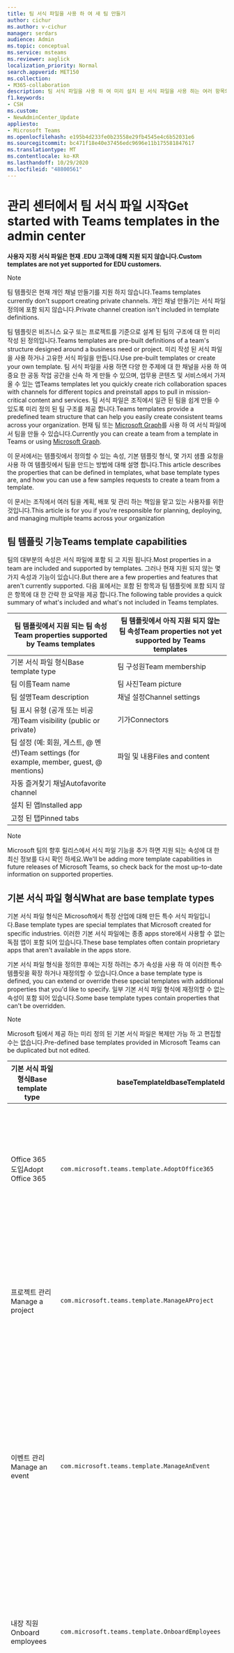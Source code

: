 ```yaml
---
title: 팀 서식 파일을 사용 하 여 새 팀 만들기
author: cichur
ms.author: v-cichur
manager: serdars
audience: Admin
ms.topic: conceptual
ms.service: msteams
ms.reviewer: aaglick
localization_priority: Normal
search.appverid: MET150
ms.collection:
- M365-collaboration
description: 팀 서식 파일을 사용 하 여 미리 설치 된 서식 파일을 사용 하는 여러 항목의 채널을 통해 공동 작업 공간을 만드는 방법을 알아보세요
f1.keywords:
- CSH
ms.custom:
- NewAdminCenter_Update
appliesto:
- Microsoft Teams
ms.openlocfilehash: e195b4d233fe0b23558e29fb4545e4c6b52031e6
ms.sourcegitcommit: bc471f18e40e37456edc9696e11b175581847617
ms.translationtype: MT
ms.contentlocale: ko-KR
ms.lasthandoff: 10/29/2020
ms.locfileid: "48800561"
---
```

# <a name="get-started-with-teams-templates-in-the-admin-center"></a><span data-ttu-id="19417-103">관리 센터에서 팀 서식 파일 시작</span><span class="sxs-lookup"><span data-stu-id="19417-103">Get started with Teams templates in the admin center</span></span>

<span data-ttu-id="19417-104">**사용자 지정 서식 파일은 현재 .EDU 고객에 대해 지원 되지 않습니다.**</span><span class="sxs-lookup"><span data-stu-id="19417-104">**Custom templates are not yet supported for EDU customers.**</span></span>

> [!NOTE]
> <span data-ttu-id="19417-105">팀 템플릿은 현재 개인 채널 만들기를 지원 하지 않습니다.</span><span class="sxs-lookup"><span data-stu-id="19417-105">Teams templates currently don't support creating private channels.</span></span> <span data-ttu-id="19417-106">개인 채널 만들기는 서식 파일 정의에 포함 되지 않습니다.</span><span class="sxs-lookup"><span data-stu-id="19417-106">Private channel creation isn't included in template definitions.</span></span>

<span data-ttu-id="19417-107">팀 템플릿은 비즈니스 요구 또는 프로젝트를 기준으로 설계 된 팀의 구조에 대 한 미리 작성 된 정의입니다.</span><span class="sxs-lookup"><span data-stu-id="19417-107">Teams templates are pre-built definitions of a team's structure designed around a business need or project.</span></span> <span data-ttu-id="19417-108">미리 작성 된 서식 파일을 사용 하거나 고유한 서식 파일을 만듭니다.</span><span class="sxs-lookup"><span data-stu-id="19417-108">Use pre-built templates or create your own template.</span></span> <span data-ttu-id="19417-109">팀 서식 파일을 사용 하면 다양 한 주제에 대 한 채널을 사용 하 여 중요 한 공동 작업 공간을 신속 하 게 만들 수 있으며, 업무용 콘텐츠 및 서비스에서 가져올 수 있는 앱</span><span class="sxs-lookup"><span data-stu-id="19417-109">Teams templates let you quickly create rich collaboration spaces with channels for different topics and preinstall apps to pull in mission-critical content and services.</span></span> <span data-ttu-id="19417-110">팀 서식 파일은 조직에서 일관 된 팀을 쉽게 만들 수 있도록 미리 정의 된 팀 구조를 제공 합니다.</span><span class="sxs-lookup"><span data-stu-id="19417-110">Teams templates provide a predefined team structure that can help you easily create consistent teams across your organization.</span></span> <span data-ttu-id="19417-111">현재 팀 또는 [Microsoft Graph](get-started-with-teams-templates.md)를 사용 하 여 서식 파일에서 팀을 만들 수 있습니다.</span><span class="sxs-lookup"><span data-stu-id="19417-111">Currently you can create a team from a template in Teams or using [Microsoft Graph](get-started-with-teams-templates.md).</span></span>

<span data-ttu-id="19417-112">이 문서에서는 템플릿에서 정의할 수 있는 속성, 기본 템플릿 형식, 몇 가지 샘플 요청을 사용 하 여 템플릿에서 팀을 만드는 방법에 대해 설명 합니다.</span><span class="sxs-lookup"><span data-stu-id="19417-112">This article describes the properties that can be defined in templates, what base template types are, and how you can use a few samples requests to create a team from a template.</span></span>

<span data-ttu-id="19417-113">이 문서는 조직에서 여러 팀을 계획, 배포 및 관리 하는 책임을 맡고 있는 사용자를 위한 것입니다.</span><span class="sxs-lookup"><span data-stu-id="19417-113">This article is for you if you're responsible for planning, deploying, and managing multiple teams across your organization</span></span>

## <a name="teams-template-capabilities"></a><span data-ttu-id="19417-114">팀 템플릿 기능</span><span class="sxs-lookup"><span data-stu-id="19417-114">Teams template capabilities</span></span>

<span data-ttu-id="19417-115">팀의 대부분의 속성은 서식 파일에 포함 되 고 지원 됩니다.</span><span class="sxs-lookup"><span data-stu-id="19417-115">Most properties in a team are included and supported by templates.</span></span> <span data-ttu-id="19417-116">그러나 현재 지원 되지 않는 몇 가지 속성과 기능이 있습니다.</span><span class="sxs-lookup"><span data-stu-id="19417-116">But there are a few properties and features that aren't currently supported.</span></span> <span data-ttu-id="19417-117">다음 표에서는 포함 된 항목과 팀 템플릿에 포함 되지 않은 항목에 대 한 간략 한 요약을 제공 합니다.</span><span class="sxs-lookup"><span data-stu-id="19417-117">The following table provides a quick summary of what's included and what's not included in Teams templates.</span></span>

| <span data-ttu-id="19417-118">**팀 템플릿에서 지원 되는 팀 속성**</span><span class="sxs-lookup"><span data-stu-id="19417-118">**Team properties supported by Teams templates**</span></span> | <span data-ttu-id="19417-119">**팀 템플릿에서 아직 지원 되지 않는 팀 속성**</span><span class="sxs-lookup"><span data-stu-id="19417-119">**Team properties not yet supported by Teams templates**</span></span> |
| ------------------------------------------------ | -------------------------------------------------------- |
| <span data-ttu-id="19417-120">기본 서식 파일 형식</span><span class="sxs-lookup"><span data-stu-id="19417-120">Base template type</span></span> | <span data-ttu-id="19417-121">팀 구성원</span><span class="sxs-lookup"><span data-stu-id="19417-121">Team membership</span></span> |
| <span data-ttu-id="19417-122">팀 이름</span><span class="sxs-lookup"><span data-stu-id="19417-122">Team name</span></span> | <span data-ttu-id="19417-123">팀 사진</span><span class="sxs-lookup"><span data-stu-id="19417-123">Team picture</span></span> |
| <span data-ttu-id="19417-124">팀 설명</span><span class="sxs-lookup"><span data-stu-id="19417-124">Team description</span></span> | <span data-ttu-id="19417-125">채널 설정</span><span class="sxs-lookup"><span data-stu-id="19417-125">Channel settings</span></span> |
| <span data-ttu-id="19417-126">팀 표시 유형 (공개 또는 비공개)</span><span class="sxs-lookup"><span data-stu-id="19417-126">Team visibility (public or private)</span></span> | <span data-ttu-id="19417-127">기가</span><span class="sxs-lookup"><span data-stu-id="19417-127">Connectors</span></span> |
| <span data-ttu-id="19417-128">팀 설정 (예: 회원, 게스트, @ 멘 션)</span><span class="sxs-lookup"><span data-stu-id="19417-128">Team settings (for example, member, guest, @ mentions)</span></span> | <span data-ttu-id="19417-129">파일 및 내용</span><span class="sxs-lookup"><span data-stu-id="19417-129">Files and content</span></span> |
| <span data-ttu-id="19417-130">자동 즐겨찾기 채널</span><span class="sxs-lookup"><span data-stu-id="19417-130">Autofavorite channel</span></span> | |
| <span data-ttu-id="19417-131">설치 된 앱</span><span class="sxs-lookup"><span data-stu-id="19417-131">Installed app</span></span> | |
| <span data-ttu-id="19417-132">고정 된 탭</span><span class="sxs-lookup"><span data-stu-id="19417-132">Pinned tabs</span></span> | |

> [!NOTE]
> <span data-ttu-id="19417-133">Microsoft 팀의 향후 릴리스에서 서식 파일 기능을 추가 하면 지원 되는 속성에 대 한 최신 정보를 다시 확인 하세요.</span><span class="sxs-lookup"><span data-stu-id="19417-133">We'll be adding more template capabilities in future releases of Microsoft Teams, so check back for the most up-to-date information on supported properties.</span></span>

## <a name="what-are-base-template-types"></a><span data-ttu-id="19417-134">기본 서식 파일 형식</span><span class="sxs-lookup"><span data-stu-id="19417-134">What are base template types</span></span>

<span data-ttu-id="19417-135">기본 서식 파일 형식은 Microsoft에서 특정 산업에 대해 만든 특수 서식 파일입니다.</span><span class="sxs-lookup"><span data-stu-id="19417-135">Base template types are special templates that Microsoft created for specific industries.</span></span> <span data-ttu-id="19417-136">이러한 기본 서식 파일에는 종종 apps store에서 사용할 수 없는 독점 앱이 포함 되어 있습니다.</span><span class="sxs-lookup"><span data-stu-id="19417-136">These base templates often contain proprietary apps that aren't available in the apps store.</span></span>

<span data-ttu-id="19417-137">기본 서식 파일 형식을 정의한 후에는 지정 하려는 추가 속성을 사용 하 여 이러한 특수 템플릿을 확장 하거나 재정의할 수 있습니다.</span><span class="sxs-lookup"><span data-stu-id="19417-137">Once a base template type is defined, you can extend or override these special templates with additional properties that you'd like to specify.</span></span> <span data-ttu-id="19417-138">일부 기본 서식 파일 형식에 재정의할 수 없는 속성이 포함 되어 있습니다.</span><span class="sxs-lookup"><span data-stu-id="19417-138">Some base template types contain properties that can't be overridden.</span></span>

> [!NOTE]
> <span data-ttu-id="19417-139">Microsoft 팀에서 제공 하는 미리 정의 된 기본 서식 파일은 복제만 가능 하 고 편집할 수는 없습니다.</span><span class="sxs-lookup"><span data-stu-id="19417-139">Pre-defined base templates provided in Microsoft Teams can be duplicated but not edited.</span></span>

| <span data-ttu-id="19417-140">기본 서식 파일 형식</span><span class="sxs-lookup"><span data-stu-id="19417-140">Base template type</span></span> | <span data-ttu-id="19417-141">baseTemplateId</span><span class="sxs-lookup"><span data-stu-id="19417-141">baseTemplateId</span></span> | <span data-ttu-id="19417-142">이 기본 서식 파일에 포함 된 속성</span><span class="sxs-lookup"><span data-stu-id="19417-142">Properties that come with this base template</span></span> |
| ------------------ | -------------- | ----------------------------------------------------- |
| <span data-ttu-id="19417-143">Office 365 도입</span><span class="sxs-lookup"><span data-stu-id="19417-143">Adopt Office 365</span></span> |`com.microsoft.teams.template.AdoptOffice365`|  <span data-ttu-id="19417-144">채널</span><span class="sxs-lookup"><span data-stu-id="19417-144">Channels:</span></span> <ul><li><span data-ttu-id="19417-145">일반</span><span class="sxs-lookup"><span data-stu-id="19417-145">General</span></span></li> <li><span data-ttu-id="19417-146">알림에서</span><span class="sxs-lookup"><span data-stu-id="19417-146">Announcements</span></span></li> <li><span data-ttu-id="19417-147">챔피언 모서리</span><span class="sxs-lookup"><span data-stu-id="19417-147">Champions corner</span></span></li> <li><span data-ttu-id="19417-148">팀 양식</span><span class="sxs-lookup"><span data-stu-id="19417-148">Team forms</span></span></li></ul> <span data-ttu-id="19417-149">들</span><span class="sxs-lookup"><span data-stu-id="19417-149">Apps:</span></span> <ul><li><span data-ttu-id="19417-150">키</span><span class="sxs-lookup"><span data-stu-id="19417-150">Wiki</span></span></li>  <li><span data-ttu-id="19417-151">일정</span><span class="sxs-lookup"><span data-stu-id="19417-151">Calendar</span></span></li> |
| <span data-ttu-id="19417-152">프로젝트 관리</span><span class="sxs-lookup"><span data-stu-id="19417-152">Manage a project</span></span> |`com.microsoft.teams.template.ManageAProject`| <span data-ttu-id="19417-153">채널</span><span class="sxs-lookup"><span data-stu-id="19417-153">Channels:</span></span> <ul><li><span data-ttu-id="19417-154">일반</span><span class="sxs-lookup"><span data-stu-id="19417-154">General</span></span></li> <li><span data-ttu-id="19417-155">알림에서</span><span class="sxs-lookup"><span data-stu-id="19417-155">Announcements</span></span></li> <li><span data-ttu-id="19417-156">리소스도</span><span class="sxs-lookup"><span data-stu-id="19417-156">Resources</span></span></li> <li><span data-ttu-id="19417-157">계획</span><span class="sxs-lookup"><span data-stu-id="19417-157">Planning</span></span></li></ul> <span data-ttu-id="19417-158">들</span><span class="sxs-lookup"><span data-stu-id="19417-158">Apps:</span></span><ul><li><span data-ttu-id="19417-159">키</span><span class="sxs-lookup"><span data-stu-id="19417-159">Wiki</span></span></li><li><span data-ttu-id="19417-160">만들어졌으므로</span><span class="sxs-lookup"><span data-stu-id="19417-160">OneNote</span></span></li></ul> |
| <span data-ttu-id="19417-161">이벤트 관리</span><span class="sxs-lookup"><span data-stu-id="19417-161">Manage an event</span></span>|`com.microsoft.teams.template.ManageAnEvent` | <span data-ttu-id="19417-162">채널</span><span class="sxs-lookup"><span data-stu-id="19417-162">Channels:</span></span> <ul><li><span data-ttu-id="19417-163">일반</span><span class="sxs-lookup"><span data-stu-id="19417-163">General</span></span></li> <li><span data-ttu-id="19417-164">알림에서</span><span class="sxs-lookup"><span data-stu-id="19417-164">Announcements</span></span></li> <li><span data-ttu-id="19417-165">예산</span><span class="sxs-lookup"><span data-stu-id="19417-165">Budget</span></span></li> <li><span data-ttu-id="19417-166">콘텐트가</span><span class="sxs-lookup"><span data-stu-id="19417-166">Content</span></span></li><li><span data-ttu-id="19417-167">물류</span><span class="sxs-lookup"><span data-stu-id="19417-167">Logistics</span></span></li> <li><span data-ttu-id="19417-168">계획</span><span class="sxs-lookup"><span data-stu-id="19417-168">Planning</span></span></li> <li> <span data-ttu-id="19417-169">마케팅 및 홍보</span><span class="sxs-lookup"><span data-stu-id="19417-169">Marketing and PR</span></span></li></ul> <span data-ttu-id="19417-170">들</span><span class="sxs-lookup"><span data-stu-id="19417-170">Apps:</span></span><ul><li><span data-ttu-id="19417-171">키</span><span class="sxs-lookup"><span data-stu-id="19417-171">Wiki</span></span></li><li><span data-ttu-id="19417-172">웹 사이트</span><span class="sxs-lookup"><span data-stu-id="19417-172">Website</span></span></li> <li><span data-ttu-id="19417-173">YouTube</span><span class="sxs-lookup"><span data-stu-id="19417-173">YouTube</span></span></li> <li><span data-ttu-id="19417-174">Planner</span><span class="sxs-lookup"><span data-stu-id="19417-174">Planner</span></span></li> <li><span data-ttu-id="19417-175">만들어졌으므로</span><span class="sxs-lookup"><span data-stu-id="19417-175">OneNote</span></span></li></ul> |
|<span data-ttu-id="19417-176">내장 직원</span><span class="sxs-lookup"><span data-stu-id="19417-176">Onboard employees</span></span>|`com.microsoft.teams.template.OnboardEmployees` | <span data-ttu-id="19417-177">채널</span><span class="sxs-lookup"><span data-stu-id="19417-177">Channels:</span></span> <ul><li><span data-ttu-id="19417-178">일반</span><span class="sxs-lookup"><span data-stu-id="19417-178">General</span></span></li> <li><span data-ttu-id="19417-179">알림에서</span><span class="sxs-lookup"><span data-stu-id="19417-179">Announcements</span></span></li> <li><span data-ttu-id="19417-180">직원 채팅</span><span class="sxs-lookup"><span data-stu-id="19417-180">Employee chat</span></span></li> <li><span data-ttu-id="19417-181">교육</span><span class="sxs-lookup"><span data-stu-id="19417-181">Training</span></span></li></ul><span data-ttu-id="19417-182">들</span><span class="sxs-lookup"><span data-stu-id="19417-182">Apps:</span></span><ul><li><span data-ttu-id="19417-183">키</span><span class="sxs-lookup"><span data-stu-id="19417-183">Wiki</span></span></li><li><span data-ttu-id="19417-184">커뮤니티</span><span class="sxs-lookup"><span data-stu-id="19417-184">Communities</span></span></li></ul>|
|<span data-ttu-id="19417-185">지원 센터 구성</span><span class="sxs-lookup"><span data-stu-id="19417-185">Organize help desk</span></span>| `com.microsoft.teams.template.OrganizeHelpDesk`|<span data-ttu-id="19417-186">채널</span><span class="sxs-lookup"><span data-stu-id="19417-186">Channels:</span></span><ul><li><span data-ttu-id="19417-187">일반</span><span class="sxs-lookup"><span data-stu-id="19417-187">General</span></span></li><li><span data-ttu-id="19417-188">알림에서</span><span class="sxs-lookup"><span data-stu-id="19417-188">Announcements</span></span></li><li><span data-ttu-id="19417-189">FAQ</span><span class="sxs-lookup"><span data-stu-id="19417-189">FAQ</span></span></li></ul><span data-ttu-id="19417-190">들</span><span class="sxs-lookup"><span data-stu-id="19417-190">Apps:</span></span><ul><li><span data-ttu-id="19417-191">키</span><span class="sxs-lookup"><span data-stu-id="19417-191">Wiki</span></span></li><li><span data-ttu-id="19417-192">만들어졌으므로</span><span class="sxs-lookup"><span data-stu-id="19417-192">OneNote</span></span></li></ul> |
| <span data-ttu-id="19417-193">환자 관리에 대 한 공동 작업</span><span class="sxs-lookup"><span data-stu-id="19417-193">Collaborate on patient care</span></span>| `healthcareWard `| <span data-ttu-id="19417-194">채널</span><span class="sxs-lookup"><span data-stu-id="19417-194">Channels:</span></span><ul><li><span data-ttu-id="19417-195">일반</span><span class="sxs-lookup"><span data-stu-id="19417-195">General</span></span></li><li><span data-ttu-id="19417-196">알림에서</span><span class="sxs-lookup"><span data-stu-id="19417-196">Announcements</span></span></li><li><span data-ttu-id="19417-197">Huddles</span><span class="sxs-lookup"><span data-stu-id="19417-197">Huddles</span></span></li><li><span data-ttu-id="19417-198">소수</span><span class="sxs-lookup"><span data-stu-id="19417-198">Rounds</span></span></li><li><span data-ttu-id="19417-199">자원</span><span class="sxs-lookup"><span data-stu-id="19417-199">Staffing</span></span></li><li><span data-ttu-id="19417-200">교육</span><span class="sxs-lookup"><span data-stu-id="19417-200">Training</span></span></li></ul> <span data-ttu-id="19417-201">들</span><span class="sxs-lookup"><span data-stu-id="19417-201">Apps:</span></span> <ul><li><span data-ttu-id="19417-202">키</span><span class="sxs-lookup"><span data-stu-id="19417-202">Wiki</span></span></li>|
| <span data-ttu-id="19417-203">전역 위기 또는 이벤트에 대 한 공동 작업</span><span class="sxs-lookup"><span data-stu-id="19417-203">Collaborate on global crisis or event</span></span> |`com.microsoft.teams.template.CollaborateOnAGlobalCrisisOrEvent`| <span data-ttu-id="19417-204">채널</span><span class="sxs-lookup"><span data-stu-id="19417-204">Channels:</span></span> <ul><li><span data-ttu-id="19417-205">일반</span><span class="sxs-lookup"><span data-stu-id="19417-205">General</span></span><li><span data-ttu-id="19417-206">알림에서</span><span class="sxs-lookup"><span data-stu-id="19417-206">Announcements</span></span></li><li><span data-ttu-id="19417-207">월드 뉴스</span><span class="sxs-lookup"><span data-stu-id="19417-207">World news</span></span></li><li><span data-ttu-id="19417-208">비즈니스 연속성</span><span class="sxs-lookup"><span data-stu-id="19417-208">Business continuity</span></span></li><li><span data-ttu-id="19417-209">원격 작업</span><span class="sxs-lookup"><span data-stu-id="19417-209">Remote working</span></span></li><li><span data-ttu-id="19417-210">내부 주석 s</span><span class="sxs-lookup"><span data-stu-id="19417-210">Internal comms</span></span></li><li><span data-ttu-id="19417-211">외부 대화 s</span><span class="sxs-lookup"><span data-stu-id="19417-211">External comms</span></span></li><li><span data-ttu-id="19417-212">고객 불만</span><span class="sxs-lookup"><span data-stu-id="19417-212">Customer complaints</span></span></li><li><span data-ttu-id="19417-213">보너스</span><span class="sxs-lookup"><span data-stu-id="19417-213">Kudos</span></span></li><li><span data-ttu-id="19417-214">임원 업데이트</span><span class="sxs-lookup"><span data-stu-id="19417-214">Executive update</span></span></li></ul><span data-ttu-id="19417-215">들</span><span class="sxs-lookup"><span data-stu-id="19417-215">Apps:</span></span> <ul><li><span data-ttu-id="19417-216">칭찬</span><span class="sxs-lookup"><span data-stu-id="19417-216">Praise</span></span></li><li><span data-ttu-id="19417-217">키</span><span class="sxs-lookup"><span data-stu-id="19417-217">Wiki</span></span></li><li><span data-ttu-id="19417-218">웹 사이트</span><span class="sxs-lookup"><span data-stu-id="19417-218">Website</span></span></li></ul>|
|<span data-ttu-id="19417-219">은행 지사 내에서 공동 작업</span><span class="sxs-lookup"><span data-stu-id="19417-219">Collaborate within a bank branch</span></span>| `com.microsoft.teams.template.CollaborateWithinABankBranch `|<span data-ttu-id="19417-220">채널</span><span class="sxs-lookup"><span data-stu-id="19417-220">Channels:</span></span> <ul><li><span data-ttu-id="19417-221">일반</span><span class="sxs-lookup"><span data-stu-id="19417-221">General</span></span><li><span data-ttu-id="19417-222">알림에서</span><span class="sxs-lookup"><span data-stu-id="19417-222">Announcements</span></span></li><li><span data-ttu-id="19417-223">Huddles</span><span class="sxs-lookup"><span data-stu-id="19417-223">Huddles</span></span></li><li><span data-ttu-id="19417-224">고객 모임</span><span class="sxs-lookup"><span data-stu-id="19417-224">Customer meetings</span></span></li><li><span data-ttu-id="19417-225">코칭</span><span class="sxs-lookup"><span data-stu-id="19417-225">Coaching</span></span></li><li><span data-ttu-id="19417-226">기술 개발</span><span class="sxs-lookup"><span data-stu-id="19417-226">Skills development</span></span></li><li><span data-ttu-id="19417-227">대출 처리</span><span class="sxs-lookup"><span data-stu-id="19417-227">Loan processing</span></span></li><li><span data-ttu-id="19417-228">고객 불만</span><span class="sxs-lookup"><span data-stu-id="19417-228">Customer complaints</span></span></li><li><span data-ttu-id="19417-229">보너스</span><span class="sxs-lookup"><span data-stu-id="19417-229">Kudos</span></span></li><li><span data-ttu-id="19417-230">재미 있는 내용</span><span class="sxs-lookup"><span data-stu-id="19417-230">Fun stuff</span></span></li><li><span data-ttu-id="19417-231">규정 준수</span><span class="sxs-lookup"><span data-stu-id="19417-231">Compliance</span></span></li></ul>|
|<span data-ttu-id="19417-232">조정 사고 대응</span><span class="sxs-lookup"><span data-stu-id="19417-232">Coordinate incident response</span></span>| `com.microsoft.teams.template.CoordinateIncidentResponse`|<span data-ttu-id="19417-233">채널</span><span class="sxs-lookup"><span data-stu-id="19417-233">Channels:</span></span> <ul><li><span data-ttu-id="19417-234">일반</span><span class="sxs-lookup"><span data-stu-id="19417-234">General</span></span><li><span data-ttu-id="19417-235">알림에서</span><span class="sxs-lookup"><span data-stu-id="19417-235">Announcements</span></span></li><li><span data-ttu-id="19417-236">물류</span><span class="sxs-lookup"><span data-stu-id="19417-236">Logistics</span></span></li><li><span data-ttu-id="19417-237">계획</span><span class="sxs-lookup"><span data-stu-id="19417-237">Planning</span></span></li><li><span data-ttu-id="19417-238">복구</span><span class="sxs-lookup"><span data-stu-id="19417-238">Recovery</span></span></li><li><span data-ttu-id="19417-239">받기</span><span class="sxs-lookup"><span data-stu-id="19417-239">Urgent</span></span></li></ul> <span data-ttu-id="19417-240">들</span><span class="sxs-lookup"><span data-stu-id="19417-240">Apps:</span></span> <ul><li><span data-ttu-id="19417-241">키</span><span class="sxs-lookup"><span data-stu-id="19417-241">Wiki</span></span></li><li><span data-ttu-id="19417-242">0:excel}</span><span class="sxs-lookup"><span data-stu-id="19417-242">Excel</span></span></li><li><span data-ttu-id="19417-243">만들어졌으므로</span><span class="sxs-lookup"><span data-stu-id="19417-243">OneNote</span></span></li><li><span data-ttu-id="19417-244">SharePoint</span><span class="sxs-lookup"><span data-stu-id="19417-244">SharePoint</span></span></li><li><span data-ttu-id="19417-245">Planner</span><span class="sxs-lookup"><span data-stu-id="19417-245">Planner</span></span></li></ul>|
|<span data-ttu-id="19417-246">병원</span><span class="sxs-lookup"><span data-stu-id="19417-246">Hospital</span></span>| <span data-ttu-id="19417-247">`healthcareHospita`l-p</span><span class="sxs-lookup"><span data-stu-id="19417-247">`healthcareHospita`l</span></span> |<span data-ttu-id="19417-248">채널</span><span class="sxs-lookup"><span data-stu-id="19417-248">Channels:</span></span> <ul><li><span data-ttu-id="19417-249">일반</span><span class="sxs-lookup"><span data-stu-id="19417-249">General</span></span><li><span data-ttu-id="19417-250">알림에서</span><span class="sxs-lookup"><span data-stu-id="19417-250">Announcements</span></span></li><li><span data-ttu-id="19417-251">규정 준수</span><span class="sxs-lookup"><span data-stu-id="19417-251">Compliance</span></span></li><li><span data-ttu-id="19417-252">Custodial</span><span class="sxs-lookup"><span data-stu-id="19417-252">Custodial</span></span></li><li><span data-ttu-id="19417-253">인적 자원</span><span class="sxs-lookup"><span data-stu-id="19417-253">Human resources</span></span></li><li><span data-ttu-id="19417-254">Pharmacy</span><span class="sxs-lookup"><span data-stu-id="19417-254">Pharmacy</span></span></li></ul> <span data-ttu-id="19417-255">들</span><span class="sxs-lookup"><span data-stu-id="19417-255">Apps:</span></span> <ul><li><span data-ttu-id="19417-256">키</span><span class="sxs-lookup"><span data-stu-id="19417-256">Wiki</span></span></li></ul>|
|<span data-ttu-id="19417-257">스토어 구성</span><span class="sxs-lookup"><span data-stu-id="19417-257">Organize a store</span></span>| `retailStore` |<span data-ttu-id="19417-258">채널</span><span class="sxs-lookup"><span data-stu-id="19417-258">Channels:</span></span> <ul><li><span data-ttu-id="19417-259">일반</span><span class="sxs-lookup"><span data-stu-id="19417-259">General</span></span><li><span data-ttu-id="19417-260">교대 이송</span><span class="sxs-lookup"><span data-stu-id="19417-260">Shift handoff</span></span></li><li><span data-ttu-id="19417-261">배웁니다</span><span class="sxs-lookup"><span data-stu-id="19417-261">Learning</span></span></li></ul> <span data-ttu-id="19417-262">들</span><span class="sxs-lookup"><span data-stu-id="19417-262">Apps:</span></span> <ul><li><span data-ttu-id="19417-263">키</span><span class="sxs-lookup"><span data-stu-id="19417-263">Wiki</span></span></li></ul>|
|<span data-ttu-id="19417-264">품질 및 안전</span><span class="sxs-lookup"><span data-stu-id="19417-264">Quality and safety</span></span> |`com.microsoft.teams.template.QualitySafety`|<span data-ttu-id="19417-265">채널</span><span class="sxs-lookup"><span data-stu-id="19417-265">Channels:</span></span> <ul><li><span data-ttu-id="19417-266">일반</span><span class="sxs-lookup"><span data-stu-id="19417-266">General</span></span><li><span data-ttu-id="19417-267">알림에서</span><span class="sxs-lookup"><span data-stu-id="19417-267">Announcements</span></span></li><li><span data-ttu-id="19417-268">줄 1</span><span class="sxs-lookup"><span data-stu-id="19417-268">Line 1</span></span></li><li><span data-ttu-id="19417-269">선 2</span><span class="sxs-lookup"><span data-stu-id="19417-269">Line 2</span></span></li><li><span data-ttu-id="19417-270">선 3</span><span class="sxs-lookup"><span data-stu-id="19417-270">Line 3</span></span></li><li><span data-ttu-id="19417-271">안전</span><span class="sxs-lookup"><span data-stu-id="19417-271">Safety</span></span></li><li><span data-ttu-id="19417-272">교육</span><span class="sxs-lookup"><span data-stu-id="19417-272">Training</span></span></li><li><span data-ttu-id="19417-273">관리할</span><span class="sxs-lookup"><span data-stu-id="19417-273">Maintenance</span></span></li><li><span data-ttu-id="19417-274">재미 있는 내용</span><span class="sxs-lookup"><span data-stu-id="19417-274">Fun stuff</span></span></li></ul> <span data-ttu-id="19417-275">들</span><span class="sxs-lookup"><span data-stu-id="19417-275">Apps:</span></span> <ul><li><span data-ttu-id="19417-276">키</span><span class="sxs-lookup"><span data-stu-id="19417-276">Wiki</span></span></li></ul>|
|<span data-ttu-id="19417-277">소매 관리자 공동 작업</span><span class="sxs-lookup"><span data-stu-id="19417-277">Retail - manager collaboration</span></span>| `retailManagerCollaboration` |<span data-ttu-id="19417-278">채널</span><span class="sxs-lookup"><span data-stu-id="19417-278">Channels:</span></span> <ul><li><span data-ttu-id="19417-279">일반</span><span class="sxs-lookup"><span data-stu-id="19417-279">General</span></span><li><span data-ttu-id="19417-280">운영</span><span class="sxs-lookup"><span data-stu-id="19417-280">Operations</span></span></li><li><span data-ttu-id="19417-281">배웁니다</span><span class="sxs-lookup"><span data-stu-id="19417-281">Learning</span></span></li></ul> <span data-ttu-id="19417-282">들</span><span class="sxs-lookup"><span data-stu-id="19417-282">Apps:</span></span> <ul><li><span data-ttu-id="19417-283">키</span><span class="sxs-lookup"><span data-stu-id="19417-283">Wiki</span></span></li></ul>|
||||

<span data-ttu-id="19417-284">서식 파일 범주에 대 한 자세한 내용은 다음 범주를 참고 하세요.</span><span class="sxs-lookup"><span data-stu-id="19417-284">For more information about the template categories, see the following categories:</span></span>

- [<span data-ttu-id="19417-285">재무 서식 파일</span><span class="sxs-lookup"><span data-stu-id="19417-285">Financial templates</span></span>](financial-teams-templates-in-the-admin-console.md)
- [<span data-ttu-id="19417-286">일반 서식 파일</span><span class="sxs-lookup"><span data-stu-id="19417-286">General templates</span></span>](general-teams-templates-in-the-admin-console.md)
- [<span data-ttu-id="19417-287">정부 서식 파일</span><span class="sxs-lookup"><span data-stu-id="19417-287">Government templates</span></span>](government-teams-templates-in-the-admin-console.md)
- [<span data-ttu-id="19417-288">건강 보험 서식 파일</span><span class="sxs-lookup"><span data-stu-id="19417-288">Healthcare templates</span></span>](expand-teams-across-your-org/healthcare/healthcare-templates-admin-console.md)
- [<span data-ttu-id="19417-289">제조 템플릿</span><span class="sxs-lookup"><span data-stu-id="19417-289">Manufacturing templates</span></span>](manufacturing-teams-templates-in-the-admin-console.md)
- [<span data-ttu-id="19417-290">소매 서식 파일</span><span class="sxs-lookup"><span data-stu-id="19417-290">Retail templates</span></span>](retail-teams-templates-in-the-admin-console.md)

## <a name="template-size-limits"></a><span data-ttu-id="19417-291">서식 파일 크기 제한</span><span class="sxs-lookup"><span data-stu-id="19417-291">Template size limits</span></span>

<span data-ttu-id="19417-292">서식 파일은 특정 개수의 채널, 탭 및 앱으로 제한 됩니다.</span><span class="sxs-lookup"><span data-stu-id="19417-292">Templates are limited to a specific number of channels, tabs, and apps.</span></span>

 > [!Note]
 > <span data-ttu-id="19417-293">템플릿에서 만든 후 팀에 채널, 탭 및 앱을 추가할 수 있습니다.</span><span class="sxs-lookup"><span data-stu-id="19417-293">You can add more channels, tabs, and apps to the team after it's been created from a template.</span></span>

|<span data-ttu-id="19417-294">기능</span><span class="sxs-lookup"><span data-stu-id="19417-294">Feature</span></span> | <span data-ttu-id="19417-295">한계인</span><span class="sxs-lookup"><span data-stu-id="19417-295">Limit</span></span>|
|-|-|
|<span data-ttu-id="19417-296">템플릿 당 채널</span><span class="sxs-lookup"><span data-stu-id="19417-296">Channels per template</span></span> | <span data-ttu-id="19417-297">~</span><span class="sxs-lookup"><span data-stu-id="19417-297">15</span></span> |
|<span data-ttu-id="19417-298">서식 파일의 채널 당 탭 수</span><span class="sxs-lookup"><span data-stu-id="19417-298">Tabs per channel in a template</span></span> | <span data-ttu-id="19417-299">명</span><span class="sxs-lookup"><span data-stu-id="19417-299">20</span></span> |
|<span data-ttu-id="19417-300">서식 파일 당 앱</span><span class="sxs-lookup"><span data-stu-id="19417-300">Apps per template</span></span> | <span data-ttu-id="19417-301">50</span><span class="sxs-lookup"><span data-stu-id="19417-301">50</span></span>|
|||

<span data-ttu-id="19417-302">자세한 내용은 [팀의 제한 및 사양을](limits-specifications-teams.md) 참조 하세요.</span><span class="sxs-lookup"><span data-stu-id="19417-302">See [Limits and specifications of Teams](limits-specifications-teams.md) for more information.</span></span>

## <a name="related-topics"></a><span data-ttu-id="19417-303">관련 항목</span><span class="sxs-lookup"><span data-stu-id="19417-303">Related topics</span></span>

- [<span data-ttu-id="19417-304">사용자 지정 팀 서식 파일 만들기</span><span class="sxs-lookup"><span data-stu-id="19417-304">Create a custom team template</span></span>](create-a-team-template.md)
- [<span data-ttu-id="19417-305">기존 팀 템플릿에서 팀 서식 파일 만들기</span><span class="sxs-lookup"><span data-stu-id="19417-305">Create a team template from an existing team template</span></span>](create-template-from-existing-template.md)
- [<span data-ttu-id="19417-306">기존 팀에서 서식 파일 만들기</span><span class="sxs-lookup"><span data-stu-id="19417-306">Create a template from an existing team</span></span>](create-template-from-existing-team.md)
